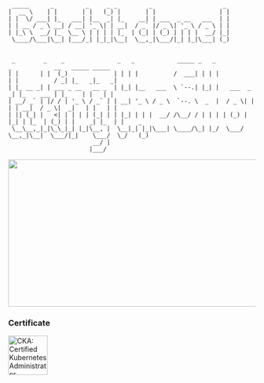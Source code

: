 ```
 _____      _         _     _ _         _                    _                                              
|  __ \    | |       | |   (_) |       | |                  | |                                             
| |  \/ ___| |_   ___| |__  _| |_    __| | ___  _ __   ___  | |                                             
| | __ / _ \ __| / __| '_ \| | __|  / _` |/ _ \| '_ \ / _ \ | |                                             
| |_\ \  __/ |_  \__ \ | | | | |_  | (_| | (_) | | | |  __/ |_|                                             
 \____/\___|\__| |___/_| |_|_|\__|  \__,_|\___/|_| |_|\___| (_)                                             
                                                                                                            
                                                                                                            
 _        _    _               _   _            _____ _   _               _            __   _____ _____     
| |      | |  (_)             | | | |          /  ___| | | |             | |          / _| |_   _|_   _|    
| |_ __ _| | ___ _ __   __ _  | |_| |__   ___  \ `--.| |_| |   ___  _   _| |_    ___ | |_    | |   | |      
| __/ _` | |/ / | '_ \ / _` | | __| '_ \ / _ \  `--. \  _  |  / _ \| | | | __|  / _ \|  _|   | |   | |      
| || (_| |   <| | | | | (_| | | |_| | | |  __/ /\__/ / | | | | (_) | |_| | |_  | (_) | |    _| |_  | |    _ 
 \__\__,_|_|\_\_|_| |_|\__, |  \__|_| |_|\___| \____/\_| |_/  \___/ \__,_|\__|  \___/|_|    \___/  \_/   (_)
                        __/ |                                                                               
                       |___/                                                                                
```

<a href="https://www.gitanimals.org/en_US?utm_medium=image&utm_source=han-chunsik&utm_content=farm">
<img
  src="https://render.gitanimals.org/farms/han-chunsik"
  width="600"
  height="300"
/>
</a>

### Certificate
<!--START_SECTION:badges-->
<a href="https://www.credly.com/badges/33fb02ec-62c5-4250-ae8e-a2508764afc7" title="CKA: Certified Kubernetes Administrator"><img src="https://images.credly.com/size/80x80/images/8b8ed108-e77d-4396-ac59-2504583b9d54/cka_from_cncfsite__281_29.png" alt="CKA: Certified Kubernetes Administrator" width="80" height="80"></a>
<!--END_SECTION:badges-->

